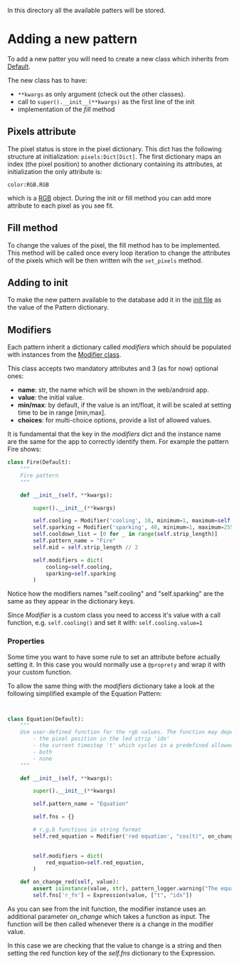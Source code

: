 In this directory all the available patters will be stored.

# Adding a new pattern
To add a new patter you will need to create a new class which inherits from [Default](default.py).

The new class has to have:
- `**kwargs` as only argument (check out the other classes).
- call to `super().__init__(**kwargs)` as the first line of the init
- implementation of the _fill_ method

## Pixels attribute
The pixel status is store in the pixel dictionary.
This dict has the following structure at initialization: `pixels:Dict[Dict]`.
The first dictionary maps an index (the pixel position) to another dictionary containing its attributes, at initialization the only attribute is:

`color:RGB.RGB`

which is a [RGB](../utils/rgb.py) object. During the init or fill method you can add more attribute to each pixel as you see fit.

## Fill method
To change the values of the pixel, the fill method has to be implemented. This method will be called once every loop 
iteration to change the attributes of the pixels which will be then written wih the `set_pixels` method.

## Adding to init
To make the new pattern available to the database add it in the [init file](__init__.py) as the value of the Pattern dictionary. 


## Modifiers
Each pattern inherit a dictionary called _modifiers_  which should be populated with instances from the [Modifier class](../utils/modifier.py).

This class accepts two mandatory attributes and 3 (as for now) optional ones:
- __name__: str, the name which will be shown in the web/android app.
- __value__: the initial value.
- __min/max__: by default, if the value is an int/float, it will be scaled at setting time to be in range [min,max].
- __choices__: for multi-choice options, provide a list of allowed values. 

It is fundamental that the key in the _modifiers_ dict and the instance name are the same for the app to correctly identify them.
For example the pattern Fire shows:

```python
class Fire(Default):
    """
    Fire pattern
    """

    def __init__(self, **kwargs):

        super().__init__(**kwargs)

        self.cooling = Modifier('cooling', 10, minimum=1, maximum=self.strip_length)
        self.sparking = Modifier('sparking', 40, minimum=1, maximum=255)
        self.cooldown_list = [0 for _ in range(self.strip_length)]
        self.pattern_name = "Fire"
        self.mid = self.strip_length // 2

        self.modifiers = dict(
            cooling=self.cooling,
            sparking=self.sparking
        )

```

Notice how the modifiers names "self.cooling" and "self.sparking" are the same as they appear in the dictionary keys.

Since _Modifier_ is a custom class you need to access it's value with a call function, e.g. `self.cooling()` and set it with: `self.cooling.value=1`


### Properties
Some time you want to have some rule to set an attribute before actually setting it. In this case you would normally use a `@proprety` and wrap it with your custom function. 

To allow the same thing with the _modifiers_ dictionary take a look at the following simplified example of the Equation Pattern:

```python


class Equation(Default):
    """
    Use user-defined function for the rgb values. The function may depend on :
        - the pixel position in the led strip 'idx'
        - the current timestep 't' which cycles in a predefined allowed range.
        - both
        - none
    """

    def __init__(self, **kwargs):

        super().__init__(**kwargs)

        self.pattern_name = "Equation"

        self.fns = {}

        # r,g,b functions in string format
        self.red_equation = Modifier('red equation', "cos(t)", on_change=self.on_change_red)

       
        self.modifiers = dict(
            red_equation=self.red_equation,
        )

    def on_change_red(self, value):
        assert isinstance(value, str), pattern_logger.warning("The equation value is not a string")
        self.fns['r_fn'] = Expression(value, ["t", "idx"])


```

As you can see from the init function, the modifier instance uses an additional parameter _on_change_ which takes a function as input. 
The function will be then called whenever there is a change in the modifier value.

In this case we are checking that the value to change is a string and then setting the red function key of the _self.fns_ dictionary to the Expression.






















